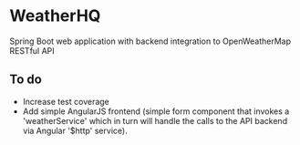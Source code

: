 WeatherHQ
==============
Spring Boot web application with backend integration to OpenWeatherMap RESTful API

To do
--------------
* Increase test coverage
* Add simple AngularJS frontend (simple form component that invokes a 'weatherService' which in turn will handle the calls to the API backend via Angular '$http' service).